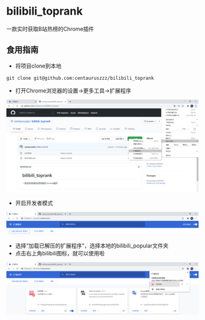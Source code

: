 # bilibili_toprank
一款实时获取B站热榜的Chrome插件



## 食用指南

* 将项目clone到本地

```markdown
git clone git@github.com:centauruszzz/bilibili_toprank
```



* 打开Chrome浏览器的设置->更多工具->扩展程序

![1611460408359](mdpic/1611460408359.png)

* 开启开发者模式

![1611460454542](mdpic/1611460454542.png)

* 选择“加载已解压的扩展程序”，选择本地的bilibili_popular文件夹
* 点击右上角bilibili图标，就可以使用啦

![1611460727424](mdpic/1611460727424.png)